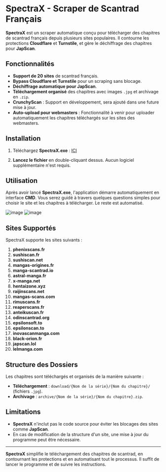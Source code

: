 # SpectraX - Scraper de Scantrad Français

**SpectraX** est un scraper automatique conçu pour télécharger des chapitres de scantrad français depuis plusieurs sites populaires. Il contourne les protections **Cloudflare** et **Turnstile**, et gère le déchiffrage des chapitres pour **JapScan**.

## Fonctionnalités

- **Support de 20 sites** de scantrad français.
- **Bypass Cloudflare et Turnstile** pour un scraping sans blocage.
- **Déchiffrage automatique pour JapScan**.
- **Téléchargement organisé** des chapitres avec images `.jpg` et archivage en `.zip`.
- **CrunchyScan** : Support en développement, sera ajouté dans une future mise à jour.
- **Auto-upload pour webmasters** : Fonctionnalité à venir pour uploader automatiquement les chapitres téléchargés sur les sites des webmasters.

## Installation

1. Téléchargez **SpectraX.exe** :  [ICI](https://github.com/OnyxParse/SpectraX/blob/main/SpectraX.exe)

2. **Lancez le fichier** en double-cliquant dessus. Aucun logiciel supplémentaire n'est requis.

## Utilisation

Après avoir lancé **SpectraX.exe**, l'application démarre automatiquement en interface **CMD**. Vous serez guidé à travers quelques questions simples pour choisir le site et les chapitres à télécharger. Le reste est automatisé.

![image](https://github.com/user-attachments/assets/e849e50f-2819-4867-a429-ce0e065e99b2)
![image](https://github.com/user-attachments/assets/e3728df6-ac69-4e66-a6a7-05049af8b7a5)

## Sites Supportés

SpectraX supporte les sites suivants :

1. **phenixscans.fr**
2. **sushiscan.fr**
3. **sushiscan.net**
4. **mangas-origines.fr**
5. **manga-scantrad.io**
6. **astral-manga.fr**
7. **x-manga.net**
8. **hentaizone.xyz**
9. **raijinscans.net**
10. **mangas-scans.com**
11. **rimuscans.fr**
12. **reaperscans.fr**
13. **anteikuscan.fr**
14. **odinscantrad.org**
15. **epsilonsoft.to**
16. **epsilonscan.to**
17. **inovascanmanga.com**
18. **black-orion.fr**
19. **japscan.lol**
20. **lelmanga.com**

## Structure des Dossiers

Les chapitres sont téléchargés et organisés de la manière suivante :

- **Téléchargement** : `download/{Nom de la série}/{Nom du chapitre}/` (fichiers `.jpg`).
- **Archivage** : `archive/{Nom de la série}/{Nom du chapitre}.zip`.

## Limitations

- **SpectraX** n'inclut pas le code source pour éviter les blocages des sites comme **JapScan**.
- En cas de modification de la structure d'un site, une mise à jour du programme peut être nécessaire.

---

**SpectraX** simplifie le téléchargement des chapitres de scantrad, en contournant les protections et en automatisant tout le processus. Il suffit de lancer le programme et de suivre les instructions.

